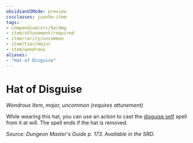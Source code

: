 ```yaml
---
obsidianUIMode: preview
cssclasses: json5e-item
tags:
- compendium/src/5e/dmg
- item/attunement/required
- item/rarity/uncommon
- item/tier/major
- item/wondrous
aliases: 
- "Hat of Disguise"
---
```

# Hat of Disguise
*Wondrous Item, major, uncommon (requires attunement)*  


While wearing this hat, you can use an action to cast the [disguise self](5E2014官方资源/spells/disguise-self.md) spell from it at will. The spell ends if the hat is removed.

*Source: Dungeon Master's Guide p. 173. Available in the SRD.*